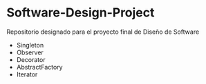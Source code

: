 # Software-Design-Project

Repositorio designado para el proyecto final de Diseño de Software

* Singleton
* Observer
* Decorator 
* AbstractFactory
* Iterator
